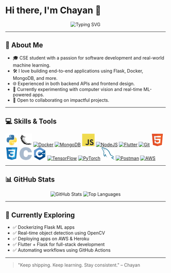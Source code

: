 # Hi there, I'm **Chayan** 👋

<p align="center">
  <img src="https://readme-typing-svg.herokuapp.com?color=22A39F&width=400&height=35&lines=Hi👋+I'm+Chayan+Das...;Developer+%7C+ML+Enthusiast;Building+Cool+Projects;Always+Learning+and+Growing..." alt="Typing SVG" />
</p>

---

## 🧠 About Me
- 🎓 CSE student with a passion for software development and real-world machine learning.
- 🛠️ I love building end-to-end applications using Flask, Docker, MongoDB, and more.
- 🌐 Experienced in both backend APIs and frontend design.
- 🧪 Currently experimenting with computer vision and real-time ML-powered apps.
- 🤝 Open to collaborating on impactful projects.

---

## 💻 Skills & Tools

<p align="left">
  <a href="#"><img src="https://raw.githubusercontent.com/devicons/devicon/master/icons/python/python-original.svg" width="40" alt="Python" /></a>
  <a href="#"><img src="https://raw.githubusercontent.com/devicons/devicon/master/icons/flask/flask-original.svg" width="40" alt="Flask" /></a>
  <a href="#"><img src="https://www.vectorlogo.zone/logos/docker/docker-icon.svg" width="40" alt="Docker" /></a>
  <a href="#"><img src="https://www.vectorlogo.zone/logos/mongodb/mongodb-icon.svg" width="40" alt="MongoDB" /></a>
  <a href="#"><img src="https://raw.githubusercontent.com/devicons/devicon/master/icons/javascript/javascript-original.svg" width="40" alt="JavaScript" /></a>
  <a href="#"><img src="https://www.vectorlogo.zone/logos/nodejs/nodejs-icon.svg" width="40" alt="NodeJS" /></a>
  <a href="#"><img src="https://www.vectorlogo.zone/logos/flutterio/flutterio-icon.svg" width="40" alt="Flutter" /></a>
  <a href="#"><img src="https://www.vectorlogo.zone/logos/git-scm/git-scm-icon.svg" width="40" alt="Git" /></a>
  <a href="#"><img src="https://raw.githubusercontent.com/devicons/devicon/master/icons/html5/html5-original.svg" width="40" alt="HTML" /></a>
  <a href="#"><img src="https://raw.githubusercontent.com/devicons/devicon/master/icons/css3/css3-original.svg" width="40" alt="CSS" /></a>
  <a href="#"><img src="https://raw.githubusercontent.com/devicons/devicon/master/icons/c/c-original.svg" width="40" alt="C" /></a>
  <a href="#"><img src="https://raw.githubusercontent.com/devicons/devicon/master/icons/cplusplus/cplusplus-original.svg" width="40" alt="C++" /></a>
  <a href="#"><img src="https://www.vectorlogo.zone/logos/tensorflow/tensorflow-icon.svg" width="40" alt="TensorFlow" /></a>
  <a href="#"><img src="https://www.vectorlogo.zone/logos/pytorch/pytorch-icon.svg" width="40" alt="PyTorch" /></a>
  <a href="#"><img src="https://raw.githubusercontent.com/devicons/devicon/master/icons/mysql/mysql-original.svg" width="40" alt="MySQL" /></a>
  <a href="#"><img src="https://www.vectorlogo.zone/logos/getpostman/getpostman-icon.svg" width="40" alt="Postman" /></a>
  <a href="#"><img src="https://www.vectorlogo.zone/logos/amazon_aws/amazon_aws-icon.svg" width="40" alt="AWS" /></a>
</p>

---

## 📊 GitHub Stats

<p align="center">
  <img src="https://github-readme-stats.vercel.app/api?username=Nikk-123&show_icons=true&theme=radical" alt="GitHub Stats" />
  <img src="https://github-readme-stats.vercel.app/api/top-langs/?username=Nikk-123&layout=compact&theme=radical" alt="Top Languages" />
</p>

---

## 🚀 Currently Exploring

- ✅ Dockerizing Flask ML apps
- ✅ Real-time object detection using OpenCV
- ✅ Deploying apps on AWS & Heroku
- ✅ Flutter + Flask for full-stack development
- ✅ Automating workflows using GitHub Actions

---

> "Keep shipping. Keep learning. Stay consistent." – Chayan
